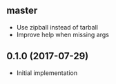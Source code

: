 ## master
- Use zipball instead of tarball
- Improve help when missing args

## 0.1.0 (2017-07-29)
- Initial implementation
